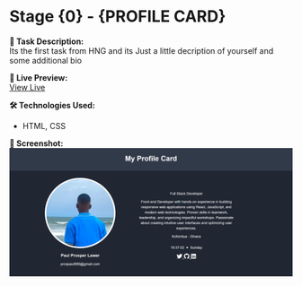 # Stage {0} - {PROFILE CARD}

**📌 Task Description:**  
Its the first task from HNG and its Just a little decription of yourself and some additional bio

**🚀 Live Preview:**  
[View Live](https://stage-zero-drab.vercel.app/)

**🛠️ Technologies Used:**

- HTML, CSS

**📸 Screenshot:**  
 ![image](./final/Capture.PNG)
